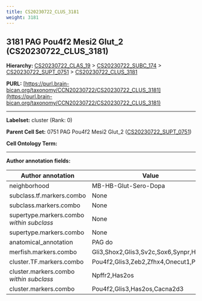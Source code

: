 ```yaml
---
title: CS20230722_CLUS_3181
weight: 3181
---
```

## 3181 PAG Pou4f2 Mesi2 Glut_2 (CS20230722_CLUS_3181)
<b>Hierarchy: </b>
[CS20230722_CLAS_19](../CS20230722_CLAS_19) >
[CS20230722_SUBC_174](../CS20230722_SUBC_174) >
[CS20230722_SUPT_0751](../CS20230722_SUPT_0751) >
[CS20230722_CLUS_3181](../CS20230722_CLUS_3181)

**PURL:** [https://purl.brain-bican.org/taxonomy/CCN20230722/CS20230722_CLUS_3181](https://purl.brain-bican.org/taxonomy/CCN20230722/CS20230722_CLUS_3181)

---


**Labelset:** cluster (Rank: 0)

**Parent Cell Set:** 0751 PAG Pou4f2 Mesi2 Glut_2 ([CS20230722_SUPT_0751](../CS20230722_SUPT_0751))



**Cell Ontology Term:** 

[MARKER GENES.]: #


---

[TRANSFERRED ANNOTATIONS.]: #


[AUTHOR ANNOTATION FIELDS.]: #


**Author annotation fields:**

| Author annotation | Value |
|-------------------|-------|
|neighborhood|MB-HB-Glut-Sero-Dopa|
|subclass.tf.markers.combo|None|
|subclass.markers.combo|None|
|supertype.markers.combo _within subclass_|None|
|supertype.markers.combo|None|
|anatomical_annotation|PAG do|
|merfish.markers.combo|Gli3,Shox2,Glis3,Sv2c,Sox6,Synpr,Htr7|
|cluster.TF.markers.combo|Pou4f2,Glis3,Zeb2,Zfhx4,Onecut1,Plagl1|
|cluster.markers.combo _within subclass_|Npffr2,Has2os|
|cluster.markers.combo|Pou4f2,Glis3,Has2os,Cacna2d3|
